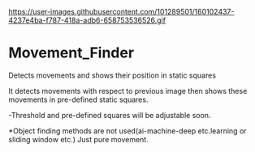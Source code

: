 

https://user-images.githubusercontent.com/101289501/160102437-4237e4ba-f787-418a-adb6-658753536526.gif

# Movement_Finder
Detects movements and shows their position in static squares

It detects movements with respect to previous image then shows these movements in pre-defined static squares.

-Threshold and pre-defined squares will be adjustable soon.

*Object finding methods are not used(ai-machine-deep etc.learning or sliding window etc.) Just pure movement.
